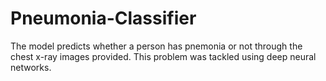 # Pneumonia-Classifier
The model predicts whether a person has pnemonia or not through the chest x-ray images provided. This problem was tackled using deep neural networks.
